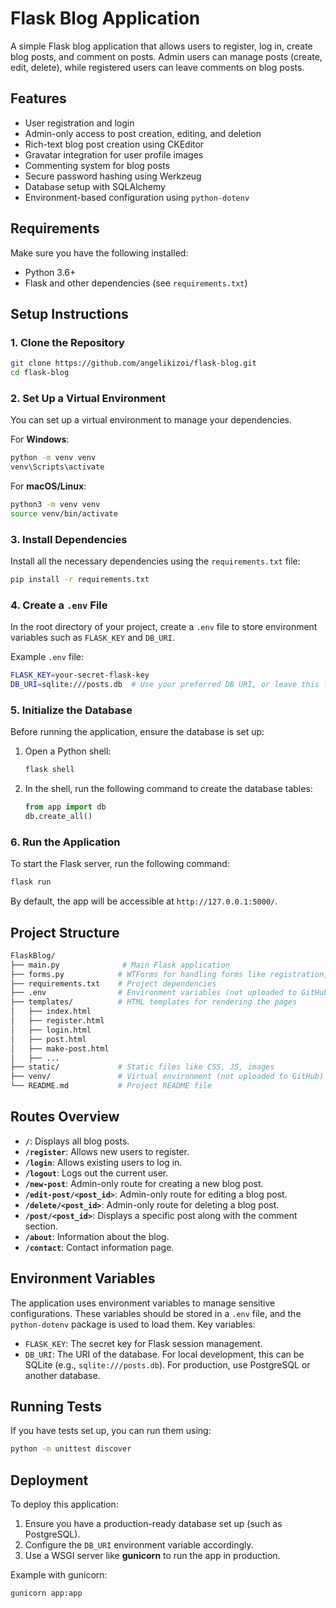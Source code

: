 # Flask Blog Application

A simple Flask blog application that allows users to register, log in, create blog posts, and comment on posts. Admin users can manage posts (create, edit, delete), while registered users can leave comments on blog posts.

## Features
- User registration and login
- Admin-only access to post creation, editing, and deletion
- Rich-text blog post creation using CKEditor
- Gravatar integration for user profile images
- Commenting system for blog posts
- Secure password hashing using Werkzeug
- Database setup with SQLAlchemy
- Environment-based configuration using `python-dotenv`

## Requirements
Make sure you have the following installed:
- Python 3.6+
- Flask and other dependencies (see `requirements.txt`)

## Setup Instructions

### 1. Clone the Repository
```bash
git clone https://github.com/angelikizoi/flask-blog.git
cd flask-blog
```

### 2. Set Up a Virtual Environment
You can set up a virtual environment to manage your dependencies.

For **Windows**:
```bash
python -m venv venv
venv\Scripts\activate
```

For **macOS/Linux**:
```bash
python3 -m venv venv
source venv/bin/activate
```

### 3. Install Dependencies
Install all the necessary dependencies using the `requirements.txt` file:
```bash
pip install -r requirements.txt
```

### 4. Create a `.env` File
In the root directory of your project, create a `.env` file to store environment variables such as `FLASK_KEY` and `DB_URI`.

Example `.env` file:
```bash
FLASK_KEY=your-secret-flask-key
DB_URI=sqlite:///posts.db  # Use your preferred DB URI, or leave this for local SQLite
```

### 5. Initialize the Database
Before running the application, ensure the database is set up:
1. Open a Python shell:
   ```bash
   flask shell
   ```
2. In the shell, run the following command to create the database tables:
   ```python
   from app import db
   db.create_all()
   ```

### 6. Run the Application
To start the Flask server, run the following command:
```bash
flask run
```
By default, the app will be accessible at `http://127.0.0.1:5000/`.

## Project Structure

```bash
FlaskBlog/
├── main.py              # Main Flask application
├── forms.py            # WTForms for handling forms like registration, login, post creation
├── requirements.txt    # Project dependencies
├── .env                # Environment variables (not uploaded to GitHub)
├── templates/          # HTML templates for rendering the pages
│   ├── index.html
│   ├── register.html
│   ├── login.html
│   ├── post.html
│   ├── make-post.html
│   ├── ...
├── static/             # Static files like CSS, JS, images
├── venv/               # Virtual environment (not uploaded to GitHub)
└── README.md           # Project README file
```

## Routes Overview

- **`/`**: Displays all blog posts.
- **`/register`**: Allows new users to register.
- **`/login`**: Allows existing users to log in.
- **`/logout`**: Logs out the current user.
- **`/new-post`**: Admin-only route for creating a new blog post.
- **`/edit-post/<post_id>`**: Admin-only route for editing a blog post.
- **`/delete/<post_id>`**: Admin-only route for deleting a blog post.
- **`/post/<post_id>`**: Displays a specific post along with the comment section.
- **`/about`**: Information about the blog.
- **`/contact`**: Contact information page.

## Environment Variables

The application uses environment variables to manage sensitive configurations. These variables should be stored in a `.env` file, and the `python-dotenv` package is used to load them. Key variables:
- `FLASK_KEY`: The secret key for Flask session management.
- `DB_URI`: The URI of the database. For local development, this can be SQLite (e.g., `sqlite:///posts.db`). For production, use PostgreSQL or another database.

## Running Tests
If you have tests set up, you can run them using:
```bash
python -m unittest discover
```

## Deployment
To deploy this application:
1. Ensure you have a production-ready database set up (such as PostgreSQL).
2. Configure the `DB_URI` environment variable accordingly.
3. Use a WSGI server like **gunicorn** to run the app in production.

Example with gunicorn:
```bash
gunicorn app:app
```
